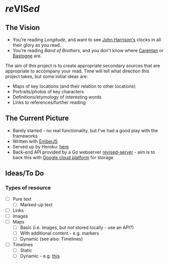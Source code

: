 # *re*VIS*ed*

## The Vision

* You're reading *Longitude*, and want to see [John Harrison's](https://en.wikipedia.org/wiki/John_Harrison) clocks in all their glory as you read.
* You're reading *Band of Brothers*, and you don't know where [Carentan](https://en.wikipedia.org/wiki/Carentan) or [Bastogne](https://en.wikipedia.org/wiki/Bastogne) are.

The aim of this project is to create appropriate secondary sources that are appropriate to accompany your read.  Time will tell what direction this project takes, but some initial ideas are:
* Maps of key locations (and their relation to other locations)
* Portraits/photos of key characters
* Definitions/etymology of interesting words
* Links to references/further reading

## The Current Picture

* Barely started - no real functionality, but I've had a good play with the frameworks
* Written with [EmberJS](http://emberjs.com/)
* Served up by Heroku: [here](https://revised-web.herokuapp.com/)
* Back-end API provided by a Go webserver [revised-server](https://github.com/CJTozer/revised-server#readme) - aim is to back this with [Google cloud platform](https://cloud.google.com/storage/docs/json_api/v1/) for storage

## Ideas/To Do

### Types of resource
* [ ] Pure text
  * [ ] Marked-up text
* [ ] Links
* [ ] Images
* [ ] Maps
  * [ ] Basic (i.e. images, but not stored locally - use an API?)
  * [ ] With additional content - e.g. markers
  * [ ] Dynamic (see also: Timelines)
* [ ] Timelines
  * [ ] Static
  * [ ] Dynamic - e.g. [this](https://codyhouse.co/gem/vertical-timeline/)
